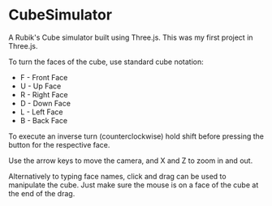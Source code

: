 # CubeSimulator
A Rubik's Cube simulator built using Three.js. This was my first project in Three.js.

To turn the faces of the cube, use standard cube notation:

  - F - Front Face
  - U - Up Face
  - R - Right Face
  - D - Down Face
  - L - Left Face
  - B - Back Face
 
To execute an inverse turn (counterclockwise) hold shift before pressing the button for the respective face.

Use the arrow keys to move the camera, and X and Z to zoom in and out.

Alternatively to typing face names, click and drag can be used to manipulate the cube.
Just make sure the mouse is on a face of the cube at the end of the drag.
